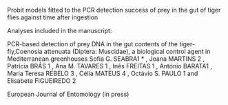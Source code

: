 
Probit models fitted to the PCR detection success of prey in the gut of tiger flies against time after ingestion

Analyses included in the manuscript:

PCR-based detection of prey DNA in the gut contents of the tiger-fly,Coenosia attenuata (Diptera: Muscidae), a biological control agent in Mediterranean greenhouses
Sofia G. SEABRA1 * , Joana MARTINS 2 , Patrícia BRÁS 1 , Ana M. TAVARES 1 , Inês FREITAS 1 , António BARATA1 , 
Maria Teresa REBELO 3 , Célia MATEUS 4 , Octávio S. PAULO 1 and Elisabete FIGUEIREDO 2

European Journal of Entomology (in press)
